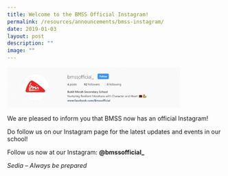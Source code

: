 ```yaml
---
title: Welcome to the BMSS Official Instagram!
permalink: /resources/announcements/bmss-instagram/
date: 2019-01-03
layout: post
description: ""
image: ""
---
```

<img src="/images/igpage.png" style="width:80%">

We are pleased to inform you that BMSS now has an official Instagram!

Do follow us on our Instagram page for the latest updates and events in our school!

Follow us now at our Instagram: **@bmssofficial\_**

_Sedia – Always be prepared_